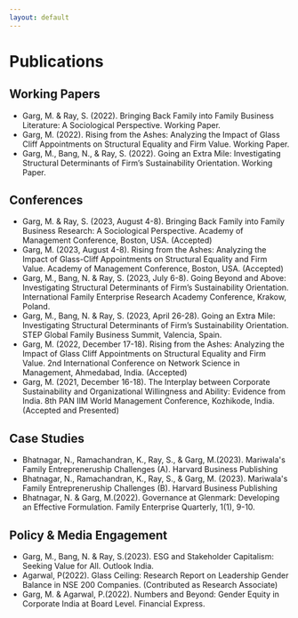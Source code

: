 ```yaml
---
layout: default
---
```


# Publications

## Working Papers
+ Garg, M. & Ray, S. (2022). Bringing Back Family into Family Business Literature: A Sociological Perspective. Working Paper. 
+ Garg, M. (2022). Rising from the Ashes: Analyzing the Impact of Glass Cliff Appointments on Structural Equality and Firm Value. Working Paper. 
+ Garg, M., Bang, N., & Ray, S. (2022). Going an Extra Mile: Investigating Structural Determinants of Firm’s Sustainability Orientation. Working Paper. 

## Conferences
+ Garg, M. & Ray, S. (2023, August 4-8). Bringing Back Family into Family Business Research: A Sociological Perspective. Academy of Management Conference, Boston, USA. (Accepted)
+ Garg, M. (2023, August 4-8). Rising from the Ashes: Analyzing the Impact of Glass-Cliff Appointments on Structural Equality and Firm Value. Academy of Management Conference, Boston, USA. (Accepted)
+ Garg, M., Bang, N. & Ray, S. (2023, July 6-8). Going Beyond and Above: Investigating Structural Determinants of Firm’s Sustainability Orientation. International Family Enterprise Research Academy Conference, Krakow, Poland.
+ Garg, M., Bang, N. & Ray, S. (2023, April 26-28). Going an Extra Mile: Investigating Structural Determinants of Firm’s Sustainability Orientation. STEP Global Family Business Summit, Valencia, Spain.
+ Garg, M. (2022, December 17-18). Rising from the Ashes: Analyzing the Impact of Glass Cliff Appointments on Structural Equality and Firm Value. 2nd International Conference on Network Science in Management, Ahmedabad, India. (Accepted) 
+ Garg, M. (2021, December 16-18). The Interplay between Corporate Sustainability and Organizational Willingness and Ability: Evidence from India. 8th PAN IIM World Management Conference, Kozhikode, India. (Accepted and Presented)

## Case Studies
+ Bhatnagar, N.,  Ramachandran, K., Ray, S., & Garg, M.(2023). Mariwala's Family Entrepreneruship Challenges (A). Harvard Business Publishing
+ Bhatnagar, N., Ramachandran, K., Ray, S., & Garg, M. (2023). Mariwala's Family Entrepreneruship Challenges (B). Harvard Business Publishing
+ Bhatnagar, N. & Garg, M.(2022). Governance at Glenmark: Developing an Effective Formulation. Family Enterprise Quarterly, 1(1), 9-10.

## Policy & Media Engagement 
+ Garg, M., Bang, N. & Ray, S.(2023). ESG and Stakeholder Capitalism: Seeking Value for All. Outlook India.
+ Agarwal, P(2022). Glass Ceiling: Research Report on Leadership Gender Balance in NSE 200 Companies. (Contributed as Research Associate)
+ Garg, M. & Agarwal, P.(2022). Numbers and Beyond: Gender Equity in Corporate India at Board Level. Financial Express.
